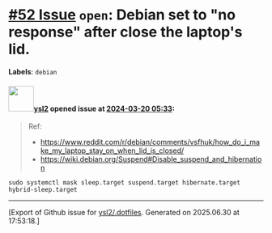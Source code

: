 # [\#52 Issue](https://github.com/ysl2/.dotfiles/issues/52) `open`: Debian set to "no response" after close the laptop's lid.
**Labels**: `debian`


#### <img src="https://avatars.githubusercontent.com/u/39717545?u=3a56d7b47e1688f70c83e440ba0835f8d24c43e3&v=4" width="50">[ysl2](https://github.com/ysl2) opened issue at [2024-03-20 05:33](https://github.com/ysl2/.dotfiles/issues/52):

> Ref:
> - https://www.reddit.com/r/debian/comments/vsfhuk/how_do_i_make_my_laptop_stay_on_when_lid_is_closed/
> - https://wiki.debian.org/Suspend#Disable_suspend_and_hibernation

```
sudo systemctl mask sleep.target suspend.target hibernate.target hybrid-sleep.target
```




-------------------------------------------------------------------------------



[Export of Github issue for [ysl2/.dotfiles](https://github.com/ysl2/.dotfiles). Generated on 2025.06.30 at 17:53:18.]
